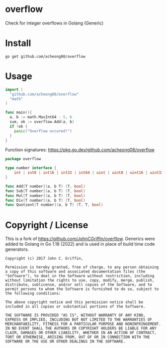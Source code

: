 # overflow
 Check for integer overflows in Golang (Generic)

 # Install
 `go get github.com/acheong08/overflow`

 # Usage

```go
import (
  "github.com/acheong08/overflow"
  "math"
)

func main(){
  a, b := math.MaxInt64 - 5, 6
  sum, ok := overflow.Add(a, b)
  if !ok {
    panic("Overflow occured!")
  }
}
```
Function signatures: https://pkg.go.dev/github.com/acheong08/overflow

```go
package overflow

type number interface {
	int | int8 | int16 | int32 | int64 | uint | uint8 | uint16 | uint32 | uint64
}

func Add[T number](a, b T) (T, bool)
func Sub[T number](a, b T) (T, bool)
func Mul[T number](a, b T) (T, bool)
func Div[T number](a, b T) (T, bool)
func Quotient[T number](a, b T) (T, T, bool)
```



# Copyright / License

This is a fork of https://github.com/JohnCGriffin/overflow. Generics were added to Golang in Go 1.18 (2022) and is used in place of build time code generators.

```
Copyright (c) 2017 John C. Griffin,

Permission is hereby granted, free of charge, to any person obtaining a copy of this software and associated documentation files (the "Software"), to deal in the Software without restriction, including without limitation the rights to use, copy, modify, merge, publish, distribute, sublicense, and/or sell copies of the Software, and to permit persons to whom the Software is furnished to do so, subject to the following conditions:

The above copyright notice and this permission notice shall be included in all copies or substantial portions of the Software.

THE SOFTWARE IS PROVIDED "AS IS", WITHOUT WARRANTY OF ANY KIND, EXPRESS OR IMPLIED, INCLUDING BUT NOT LIMITED TO THE WARRANTIES OF MERCHANTABILITY, FITNESS FOR A PARTICULAR PURPOSE AND NONINFRINGEMENT. IN NO EVENT SHALL THE AUTHORS OR COPYRIGHT HOLDERS BE LIABLE FOR ANY CLAIM, DAMAGES OR OTHER LIABILITY, WHETHER IN AN ACTION OF CONTRACT, TORT OR OTHERWISE, ARISING FROM, OUT OF OR IN CONNECTION WITH THE SOFTWARE OR THE USE OR OTHER DEALINGS IN THE SOFTWARE.
```
